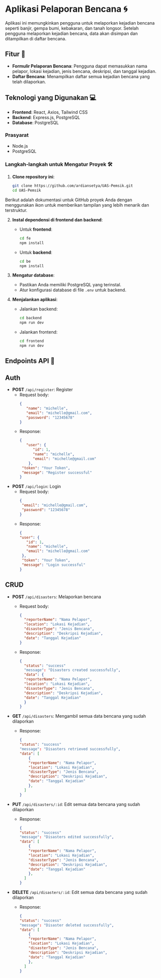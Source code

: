 # Aplikasi Pelaporan Bencana 🌀

Aplikasi ini memungkinkan pengguna untuk melaporkan kejadian bencana seperti banjir, gempa bumi, kebakaran, dan tanah longsor. Setelah pengguna melaporkan kejadian bencana, data akan disimpan dan ditampilkan di daftar bencana.

## Fitur 🔧
- **Formulir Pelaporan Bencana**: Pengguna dapat memasukkan nama pelapor, lokasi kejadian, jenis bencana, deskripsi, dan tanggal kejadian.
- **Daftar Bencana**: Menampilkan daftar semua kejadian bencana yang telah dilaporkan.

## Teknologi yang Digunakan 💻

- **Frontend**: React, Axios, Tailwind CSS
- **Backend**: Express.js, PostgreSQL
- **Database**: PostgreSQL

### Prasyarat

- Node.js
- PostgreSQL

### Langkah-langkah untuk Mengatur Proyek 🛠️

1. **Clone repository ini**:

   ```bash
   git clone https://github.com/ardiansetya/UAS-Pemsik.git
   cd UAS-Pemsik
Berikut adalah dokumentasi untuk GitHub proyek Anda dengan menggunakan ikon untuk memberikan tampilan yang lebih menarik dan terstruktur.

2. **Instal dependensi di frontend dan backend**:

   - Untuk **frontend**:
     ```bash
     cd fe
     npm install
     ```

   - Untuk **backend**:
     ```bash
     cd be
     npm install
     ```

3. **Mengatur database**:
   - Pastikan Anda memiliki PostgreSQL yang terinstal.
   - Atur konfigurasi database di file `.env` untuk backend.

4. **Menjalankan aplikasi**:
   - Jalankan backend:
     ```bash
     cd backend
     npm run dev
     ```
   - Jalankan frontend:
     ```bash
     cd frontend
     npm run dev
     ```

## Endpoints API 📡

## Auth

- **POST** `/api/register`: Register
  - Request body:
    ```json
    {
       "name": "michelle",
       "email": "michelle@gmail.com",
       "password": "12345678"
    }
    ```
  - Response:
    ```json
    {
       "user": {
          "id": 1,
          "name": "michelle",
          "email": "michelle@gmail.com"
        },
     "token": "Your Token",
     "message": "Register successful"
    }
    ```
- **POST** `/api/login`: Login
  - Request body:
    ```json
    {
     "email": "michelle@gmail.com",
     "password": "12345678"
    }
    ```
  - Response:
    ```json
    {
    "user": {
       "id": 1,
       "name": "michelle",
       "email": "michelle@gmail.com"
     },
     "token": "Your Token",
     "message": "Login successful"
    }
    ```
## CRUD

- **POST** `/api/disasters`: Melaporkan bencana
  - Request body:
    ```json
    {
      "reporterName": "Nama Pelapor",
      "location": "Lokasi Kejadian",
      "disasterType": "Jenis Bencana",
      "description": "Deskripsi Kejadian",
      "date": "Tanggal Kejadian"
    }
    ```
  - Response:
    ```json
    {
      "status": "success"
      "message": "Disasters created successfully",
      "data": {
      "reporterName": "Nama Pelapor",
      "location": "Lokasi Kejadian",
      "disasterType": "Jenis Bencana",
      "description": "Deskripsi Kejadian",
      "date": "Tanggal Kejadian"
      }
    }
    ```

- **GET** `/api/disasters`: Mengambil semua data bencana yang sudah dilaporkan
  - Response:
    ```json
    {
    "status": "success"
    "message": "Disasters retrieved successfully",
    "data": [
        {
        "reporterName": "Nama Pelapor",
        "location": "Lokasi Kejadian",
        "disasterType": "Jenis Bencana",
        "description": "Deskripsi Kejadian",
        "date": "Tanggal Kejadian"
        },
      ]
    }
    ```

- **PUT** `/api/disasters/:id`: Edit semua data bencana yang sudah dilaporkan
  - Response:
    ```json
    {
    "status": "success"
    "message": "Disasters edited successfully",
    "data": [
        {
        "reporterName": "Nama Pelapor",
        "location": "Lokasi Kejadian",
        "disasterType": "Jenis Bencana",
        "description": "Deskripsi Kejadian",
        "date": "Tanggal Kejadian"
        },
      ]
    }
    ```
- **DELETE** `/api/disasters/:id`: Edit semua data bencana yang sudah dilaporkan
  - Response:
    ```json
    {
    "status": "success"
    "message": "Disaster deleted successfully",
    "data": [
        {
        "reporterName": "Nama Pelapor",
        "location": "Lokasi Kejadian",
        "disasterType": "Jenis Bencana",
        "description": "Deskripsi Kejadian",
        "date": "Tanggal Kejadian"
        },
      ]
    }
    ```
